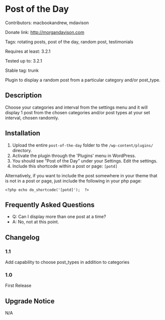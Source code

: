 # Post of the Day #
Contributors: macbookandrew, mdavison

Donate link: http://morgandavison.com

Tags: rotating posts, post of the day, random post, testimonials

Requires at least: 3.2.1

Tested up to: 3.2.1

Stable tag: trunk

Plugin to display a random post from a particular category and/or post_type.

## Description ##

Choose your categories and interval from the settings menu and it will display 1 post from the chosen categories and/or post types at your set interval, chosen randomly.


## Installation ##

1. Upload the entire `post-of-the-day` folder to the `/wp-content/plugins/` directory.
2. Activate the plugin through the 'Plugins' menu in WordPress.
3. You should see “Post of the Day” under your Settings. Edit the settings.
4. Include this shortcode within a post or page: `[potd]`

Alternatively, if you want to include the post somewhere in your theme that is not in a post or page, just include the following in your php page:

	<?php echo do_shortcode('[potd]');  ?>

## Frequently Asked Questions ##

* Q: Can I display more than one post at a time?
* A: No, not at this point.

## Changelog ##
### 1.1 ###
Add capability to choose post_types in addition to categories 

### 1.0 ###
First Release

## Upgrade Notice ##
N/A